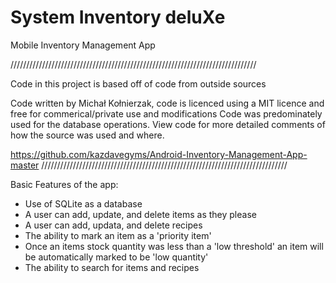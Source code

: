 # System Inventory deluXe
Mobile Inventory Management App
 
//////////////////////////////////////////////////////////////////////////////

Code in this project is based off of code from outside sources

Code written by Michał Kołnierzak, code is licenced using a MIT licence
and free for commerical/private use and modifications
Code was predominately used for the database operations. View code for more
detailed comments of how the source was used and where. 

https://github.com/kazdavegyms/Android-Inventory-Management-App-master
//////////////////////////////////////////////////////////////////////////////

Basic Features of the app:

* Use of SQLite as a database
* A user can add, update, and delete items as they please
* A user can add, updata, and delete recipes
* The ability to mark an item as a 'priority item' 
* Once an items stock quantity was less than a 'low threshold' an item will be automatically marked to be 'low quantity'
* The ability to search for items and recipes
